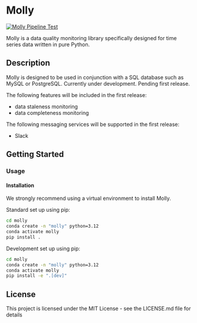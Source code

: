 # Molly
[![Molly Pipeline Test](https://github.com/flaviaouyang/molly/actions/workflows/python-app.yml/badge.svg)](https://github.com/flaviaouyang/molly/actions/workflows/python-app.yml)

Molly is a data quality monitoring library specifically designed for time series data written in pure Python.

## Description

Molly is designed to be used in conjunction with a SQL database such as MySQL or PostgreSQL. Currently under development. Pending first release.

The following features will be included in the first release:

- data staleness monitoring
- data completeness monitoring

The following messaging services will be supported in the first release:

- Slack

## Getting Started

### Usage

#### Installation

We strongly recommend using a virtual environment to install Molly.

Standard set up using pip:

```bash
cd molly
conda create -n "molly" python=3.12
conda activate molly
pip install .
```

Development set up using pip:

```bash
cd molly
conda create -n "molly" python=3.12
conda activate molly
pip install -e ".[dev]"
```

<!-- TODO: using molly as a TUI or as an airflow DAG -->
<!-- TODO: scheduling -->

## License

This project is licensed under the MIT License - see the LICENSE.md file for details
